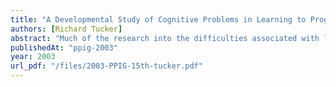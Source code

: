 ```yaml
---
title: "A Developmental Study of Cognitive Problems in Learning to Program."
authors: [Richard Tucker]
abstract: "Much of the research into the difficulties associated with learning to program has dealt with the differences in knowledge and behaviour between experts and novices; intermediate levels of competence have often been ignored. This paper describes an ongoing study into the problems faced by a group of students undertaking a year-long programming course. The study aims to investigate the cognitive difficulties which underlie those problems and to see how they change as the course progresses. The rationale behind the approach taken to the teaching is discussed, the key aspect being to make allowance for each student's individuality of understanding. The initial findings which are presented suggest that the problems faced by students can be easily misinterpreted. The students may not have learnt what the lecturer thought they were teaching, accounting for why so many students are still unable to program at the end of the course."
publishedAt: "ppig-2003"
year: 2003
url_pdf: "/files/2003-PPIG-15th-tucker.pdf"
---
```

